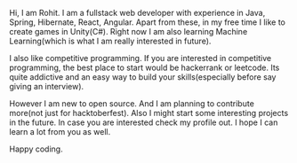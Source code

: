 Hi, I am Rohit. I am a fullstack web developer with experience in Java, Spring, Hibernate, React, Angular. Apart from these, in my free time 
I like to create games in Unity(C#). Right now I am also learning Machine Learning(which is what I am really interested in future).

I also like competitive programming. If you are interested in competitive programming, the best place to start would be hackerrank or leetcode.
Its quite addictive and an easy way to build your skills(especially before say giving an interview).

However I am new to open source. And I am planning to contribute more(not just for hacktoberfest). Also I might start some interesting projects in the
future. In case you are interested check my profile out. I hope I can learn a lot from you as well. 

Happy coding.